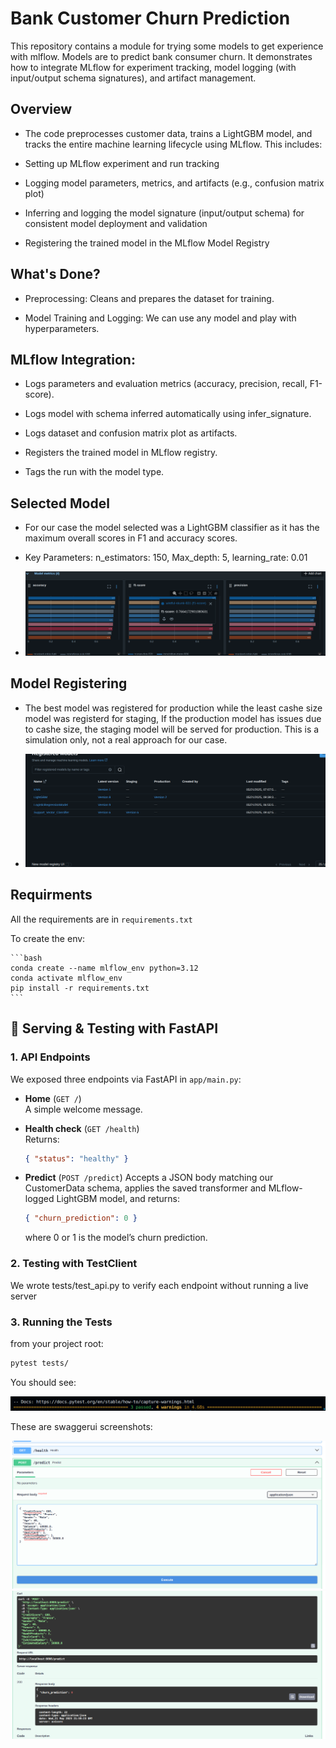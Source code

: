 # Bank Customer Churn Prediction

This repository contains a module for trying some models to get experience with mlflow. Models are to predict bank consumer churn. It demonstrates how to integrate MLflow for experiment tracking, model logging (with input/output schema signatures), and artifact management.

## Overview

- The code preprocesses customer data, trains a LightGBM model, and tracks the entire machine learning lifecycle using MLflow. This includes:

- Setting up MLflow experiment and run tracking

- Logging model parameters, metrics, and artifacts (e.g., confusion matrix plot)

- Inferring and logging the model signature (input/output schema) for consistent model deployment and validation

- Registering the trained model in the MLflow Model Registry

## What's Done?

- Preprocessing: Cleans and prepares the dataset for training.

- Model Training and Logging: We can use any model and play with hyperparameters.

## MLflow Integration:

- Logs parameters and evaluation metrics (accuracy, precision, recall, F1-score).

- Logs model with schema inferred automatically using infer_signature.

- Logs dataset and confusion matrix plot as artifacts.

- Registers the trained model in MLflow registry.

- Tags the run with the model type.

## Selected Model

- For our case the model selected was a LightGBM classifier as it has the maximum overall scores in F1 and accuracy scores.
- Key Parameters: n_estimators: 150, Max_depth: 5, learning_rate: 0.01

- ![Best Model:](misc/Scores.png)

## Model Registering

- The best model was registered for production while the least cashe size model was registerd for staging, If the production model has issues due to cashe size, the staging model will be served for production. This is a simulation only, not a real approach for our case.

- ![alt text](<misc/Screenshot from 2025-05-21 09-44-07.png>)

## Requirments

All the requirements are in `requirements.txt`

To create the env:

    ```bash
    conda create --name mlflow_env python=3.12
    conda activate mlflow_env
    pip install -r requirements.txt
    ```

## 🚀 Serving & Testing with FastAPI

### 1. API Endpoints

We exposed three endpoints via FastAPI in `app/main.py`:

- **Home** (`GET /`)  
  A simple welcome message.
- **Health check** (`GET /health`)  
  Returns:

  ```json
  { "status": "healthy" }
  ```

- **Predict** (`POST /predict`)
  Accepts a JSON body matching our CustomerData schema, applies the saved transformer and MLflow-logged LightGBM model, and returns:

  ```json
  { "churn_prediction": 0 }
  ```

  where 0 or 1 is the model’s churn prediction.

### 2. Testing with TestClient

We wrote tests/test_api.py to verify each endpoint without running a live server

### 3. Running the Tests

  from your project root:

  ```bash
  pytest tests/
  ```

  You should see:
  
  ![alt text](misc/image-1.png)
  
  These are swaggerui screenshots:

  ![alt text](misc/swaggerui1.png)
  ![alt text](misc/swaggerui2.png)

